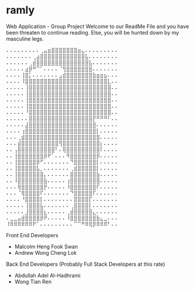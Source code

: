 # ramly
Web Application - Group Project
Welcome to our ReadMe File and you have been threaten to continue reading. Else, you will be hunted down by my masculine legs.

⠄⠄⠄⠄⠄⠄⠄⠄⠄⢀⣤⣶⣿⣿⣿⣿⣿⣿⣿⣶⣄⠄⠄⠄⠄⠄⠄⠄⠄⠄
⠄⠄⠄⠄⠄⠄⠄⢀⣴⣿⣿⣿⣿⣿⣿⣿⣿⣿⣿⣿⣿⣧⠄⠄⠄⠄⠄⠄⠄⠄
⠄⠄⠄⠄⠄⠄⢀⣾⣿⣿⣿⣿⣿⣿⣿⣿⣿⣿⣿⣿⣿⣿⣧⠄⠄⠄⠄⠄⠄⠄
⠄⠄⠄⠄⠄⣴⡿⠛⠉⠁⠄⠄⠄⠄⠈⢻⣿⣿⣿⣿⣿⣿⣿⠄⠄⠄⠄⠄⠄⠄
⠄⠄⠄⠄⢸⣿⡅⠄⠄⠄⠄⠄⠄⠄⣠⣾⣿⣿⣿⣿⣿⣿⣿⣷⣶⣶⣦⠄⠄⠄
⠄⠄⠄⠄⠸⣿⣿⣿⣿⣿⣿⣿⣿⣿⣿⣿⣿⣿⣿⣿⣿⣿⣿⣿⣿⣿⣿⣇⠄⠄
⠄⠄⠄⠄⠄⢸⣿⣿⣿⣿⣿⣿⣿⣿⣿⣿⣿⣿⣿⣿⣿⣿⣿⣿⣿⣿⣿⣿⠄⠄
⠄⠄⠄⠄⠄⢸⣿⣿⣿⣿⣿⣿⣿⣿⣿⣿⣿⣿⣿⣿⣿⣿⣿⣿⣿⣿⣿⣿⠄⠄
⠄⠄⠄⠄⠄⢸⣿⣿⣿⣿⣿⣿⣿⣿⣿⣿⣿⣿⣿⣿⣿⣿⣿⣿⣿⣿⣿⣿⠄⠄
⠄⠄⠄⠄⠄⢸⣿⣿⣿⣿⣿⣿⣿⣿⣿⣿⣿⣿⣿⣿⣿⣿⣿⣿⣿⣿⣿⣿⠄⠄
⠄⠄⠄⠄⠄⠘⣿⣿⣿⣿⣿⣿⣿⣿⣿⣿⣿⣿⣿⣿⣿⣿⣿⣿⣿⣿⣿⣿⠄⠄
⠄⠄⠄⠄⠄⠄⣿⣿⣿⣿⣿⣿⣿⣿⣿⣿⣿⣿⣿⣿⣿⣿⣿⡟⠛⠛⠛⠃⠄⠄
⠄⠄⠄⠄⠄⣼⣿⣿⣿⣿⣿⣿⣿⣿⣿⣿⣿⣿⣿⣿⣿⣿⣿⣿⠄⠄⠄⠄⠄⠄
⠄⠄⠄⠄⢰⣿⣿⣿⣿⣿⣿⣿⣿⣿⣿⣿⣿⣿⣿⣿⣿⣿⣿⣿⡇⠄⠄⠄⠄⠄
⠄⠄⠄⢀⣾⣿⣿⣿⣿⣿⣿⣿⣿⣿⣿⣿⣿⣿⣿⣿⣿⣿⣿⣿⣿⠄⠄⠄⠄⠄
⠄⠄⠄⣾⣿⣿⣿⣿⣿⣿⣿⣿⣿⣿⢻⣿⣿⣿⣿⣿⣿⣿⣿⣿⣿⡆⠄⠄⠄⠄
⠄⠄⢠⣿⣿⣿⣿⣿⣿⣿⣿⣿⣿⠃⠄⢿⣿⣿⣿⣿⣿⣿⣿⣿⣿⠇⠄⠄⠄⠄
⠄⠄⢸⣿⣿⣿⣿⣿⣿⣿⡿⠟⠁⠄⠄⠄⠻⣿⣿⣿⣿⣿⣿⣿⡿⠄⠄⠄⠄⠄
⠄⠄⢸⣿⣿⣿⣿⣿⡿⠋⠄⠄⠄⠄⠄⠄⠄⠙⣿⣿⣿⣿⣿⣿⡇⠄⠄⠄⠄⠄
⠄⠄⢸⣿⣿⣿⣿⣿⣧⡀⠄⠄⠄⠄⠄⠄⠄⢀⣾⣿⣿⣿⣿⣿⡇⠄⠄⠄⠄⠄
⠄⠄⢸⣿⣿⣿⣿⣿⣿⣿⡄⠄⠄⠄⠄⠄⠄⣿⣿⣿⣿⣿⣿⣿⣷⠄⠄⠄⠄⠄
⠄⠄⠸⣿⣿⣿⣿⣿⣿⣿⣷⠄⠄⠄⠄⠄⢰⣿⣿⣿⣿⣿⣿⣿⣿⠄⠄⠄⠄⠄
⠄⠄⠄⢿⣿⣿⣿⣿⣿⣿⡟⠄⠄⠄⠄⠄⠸⣿⣿⣿⣿⣿⣿⣿⠏⠄⠄⠄⠄⠄
⠄⠄⠄⠈⢿⣿⣿⣿⣿⠏⠄⠄⠄⠄⠄⠄⠄⠙⣿⣿⣿⣿⣿⠏⠄⠄⠄⠄⠄⠄
⠄⠄⠄⠄⠘⣿⣿⣿⣿⡇⠄⠄⠄⠄⠄⠄⠄⠄⣿⣿⣿⣿⡏⠄⠄⠄⠄⠄⠄⠄
⠄⠄⠄⠄⠄⢸⣿⣿⣿⣧⠄⠄⠄⠄⠄⠄⠄⢀⣿⣿⣿⣿⡇⠄⠄⠄⠄⠄⠄⠄
⠄⠄⠄⠄⠄⣸⣿⣿⣿⣿⣆⠄⠄⠄⠄⠄⢀⣾⣿⣿⣿⣿⣿⣄⠄⠄⠄⠄⠄⠄
⠄⣀⣀⣤⣾⣿⣿⣿⣿⡿⠟⠄⠄⠄⠄⠄⠸⣿⣿⣿⣿⣿⣿⣿⣷⣄⣀⠄⠄⠄
⠸⠿⠿⠿⠿⠿⠿⠟⠁⠄⠄⠄⠄⠄⠄⠄⠄⠄⠉⠉⠛⠿⢿⡿⠿⠿⠿⠃⠄⠄

Front End Developers
- Malcolm Heng Fook Swan
- Andrew Wong Cheng Lok

Back End Developers (Probably Full Stack Developers at this rate)
- Abdullah Adel Al-Hadhrami
- Wong Tian Ren